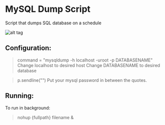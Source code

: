 # MySQL Dump Script

Script that dumps SQL database on a schedule

![alt tag](https://media.giphy.com/media/5YO4km322zuNy/giphy.gif) 


## Configuration:
> command = "mysqldump -h localhost -uroot -p DATABASENAME"
Change localhost to desired host
Change DATABASENAME to desired database

> p.sendline("") 
Put your mysql password in between the quotes.


## Running: 

To run in background:
> nohup {fullpath} filename &
